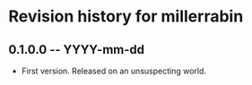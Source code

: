 # Revision history for millerrabin

## 0.1.0.0 -- YYYY-mm-dd

* First version. Released on an unsuspecting world.
